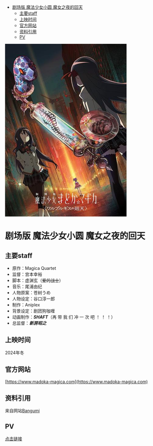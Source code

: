 - [剧场版 魔法少女小圆 魔女之夜的回天](#剧场版-魔法少女小圆-魔女之夜的回天)
  - [主要staff](#主要staff)
  - [上映时间](#上映时间)
  - [官方网站](#官方网站)
  - [资料引用](#资料引用)
  - [PV](#pv)

![Alt text](334105_7PE61-1-1.jpg)
# 剧场版 魔法少女小圆 魔女之夜的回天

## 主要staff
- 原作：Magica Quartet
- 监督：宫本幸裕
- 脚本：虚渊玄（~~爱的战士~~）
- 音乐：尾浦由纪
- 人物原案：苍树うめ
- 人物设定：谷口淳一郎
- 制作：Aniplex
- 背景设定：剧团狗咖喱
- 动画制作：***SHAFT***（再 带 我 们 冲 一 次 吧 ！ ！ ！）
- 总监督：***新房昭之***

## 上映时间
2024年冬

## 官方网站
[https://www.madoka-magica.com](https://www.madoka-magica.com)

## 资料引用
来自网站[Bangumi](https://bgm.tv/subject/334105)

## PV
[点击链接](https://www.bilibili.com/video/BV1QF411S7me/)